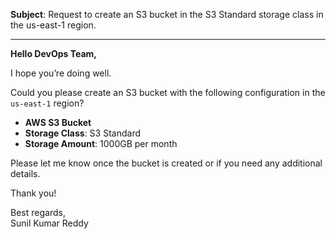 **Subject**: Request to create an S3 bucket in the S3 Standard storage class in the us-east-1 region.

---

**Hello DevOps Team,**

I hope you’re doing well.

Could you please create an S3 bucket with the following configuration in the `us-east-1` region?

- **AWS S3 Bucket**
- **Storage Class**: S3 Standard
- **Storage Amount**: 1000GB per month

Please let me know once the bucket is created or if you need any additional details.

Thank you!

Best regards,  
Sunil Kumar Reddy
